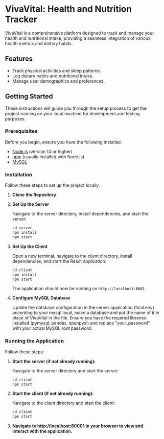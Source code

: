# VivaVital: Health and Nutrition Tracker

VivaVital is a comprehensive platform designed to track and manage your health and nutritional intake, providing a seamless integration of various health metrics and dietary habits. 

## Features

- Track physical activities and sleep patterns.
- Log dietary habits and nutritional intake.
- Manage user demographics and preferences.

## Getting Started

These instructions will guide you through the setup process to get the project running on your local machine for development and testing purposes.

### Prerequisites

Before you begin, ensure you have the following installed:
- [Node.js](https://nodejs.org/) (version 14 or higher)
- [npm](https://www.npmjs.com/get-npm) (usually installed with Node.js)
- [MySQL](https://dev.mysql.com/downloads/mysql/)

### Installation

Follow these steps to set up the project locally.

1. **Clone the Repository**

2. **Set Up the Server**

    Navigate to the server directory, install dependencies, and start the server:

    ```sh
    cd server
    npm install
    npm start
    ```

3. **Set Up the Client**

    Open a new terminal, navigate to the client directory, install dependencies, and start the React application:

    ```sh
    cd client
    npm install
    npm start
    ```

    The application should now be running on `http://localhost:8001`.

4. **Configure MySQL Database**

    Update the database configuration in the server application (final.env) according to your mysql local, make a database and put the name of it in place of VivaVital in the file.
    Ensure you have the required libraries installed (pymysql, pandas, openpyxl) and replace "your_password" with your actual MySQL root password.

### Running the Application

Follow these steps:

1. **Start the server (if not already running):**
   
   Navigate to the server directory and start the server:

    ```sh
    cd client
    npm start
    ```

2. **Start the client (if not already running):**

    Navigate to the client directory and start the client:

    ```sh
    cd client
    npm start
    ```

3. **Navigate to http://localhost:80001 in your browser to view and interact with the application.**
